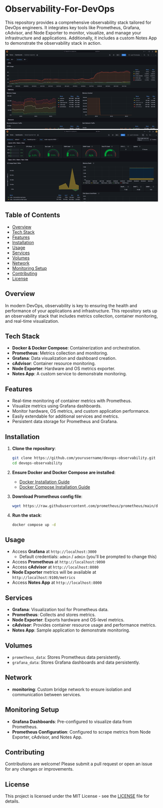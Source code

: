 # Observability-For-DevOps

This repository provides a comprehensive observability stack tailored for DevOps engineers. It integrates key tools like Prometheus, Grafana, cAdvisor, and Node Exporter to monitor, visualize, and manage your infrastructure and applications. Additionally, it includes a custom Notes App to demonstrate the observability stack in action.

![Docker + cAdvisor Stack](assets/docker.png)
![NodeExporter Stack](assets/nodeexporter.png)

## Table of Contents
- [Overview](#overview)
- [Tech Stack](#tech-stack)
- [Features](#features)
- [Installation](#installation)
- [Usage](#usage)
- [Services](#services)
- [Volumes](#volumes)
- [Network](#network)
- [Monitoring Setup](#monitoring-setup)
- [Contributing](#contributing)
- [License](#license)

## Overview
In modern DevOps, observability is key to ensuring the health and performance of your applications and infrastructure. This repository sets up an observability stack that includes metrics collection, container monitoring, and real-time visualization.

## Tech Stack
- **Docker & Docker Compose**: Containerization and orchestration.
- **Prometheus**: Metrics collection and monitoring.
- **Grafana**: Data visualization and dashboard creation.
- **cAdvisor**: Container resource monitoring.
- **Node Exporter**: Hardware and OS metrics exporter.
- **Notes App**: A custom service to demonstrate monitoring.

## Features
- Real-time monitoring of container metrics with Prometheus.
- Visualize metrics using Grafana dashboards.
- Monitor hardware, OS metrics, and custom application performance.
- Easily extendable for additional services and metrics.
- Persistent data storage for Prometheus and Grafana.

## Installation

1. **Clone the repository**:
    ```bash
    git clone https://github.com/yourusername/devops-observability.git
    cd devops-observability
    ```

2. **Ensure Docker and Docker Compose are installed**:
    - [Docker Installation Guide](https://docs.docker.com/get-docker/)
    - [Docker Compose Installation Guide](https://docs.docker.com/compose/install/)

3. **Download Prometheus config file**:
    ```bash
    wget https://raw.githubusercontent.com/prometheus/prometheus/main/documentation/examples/prometheus.yml
    ```
    
4. **Run the stack**:
    ```bash
    docker compose up -d
    ```

## Usage

- Access **Grafana** at `http://localhost:3000`
  - Default credentials: `admin` / `admin` (you'll be prompted to change this)
- Access **Prometheus** at `http://localhost:9090`
- Access **cAdvisor** at `http://localhost:8080`
- **Node Exporter** metrics will be available at `http://localhost:9100/metrics`
- Access **Notes App** at `http://localhost:8000`

## Services

- **Grafana**: Visualization tool for Prometheus data.
- **Prometheus**: Collects and stores metrics.
- **Node Exporter**: Exports hardware and OS-level metrics.
- **cAdvisor**: Provides container resource usage and performance metrics.
- **Notes App**: Sample application to demonstrate monitoring.

## Volumes

- `prometheus_data`: Stores Prometheus data persistently.
- `grafana_data`: Stores Grafana dashboards and data persistently.

## Network

- **monitoring**: Custom bridge network to ensure isolation and communication between services.

## Monitoring Setup

- **Grafana Dashboards**: Pre-configured to visualize data from Prometheus.
- **Prometheus Configuration**: Configured to scrape metrics from Node Exporter, cAdvisor, and Notes App.

## Contributing

Contributions are welcome! Please submit a pull request or open an issue for any changes or improvements.

## License

This project is licensed under the MIT License - see the [LICENSE](LICENSE) file for details.
